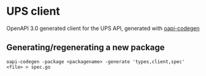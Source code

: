 # UPS client

OpenAPI 3.0 generated client for the UPS API, generated with [oapi-codegen](https://github.com/deepmap/oapi-codegen)

## Generating/regenerating a new package

```shell
oapi-codegen -package <packagename> -generate 'types,client,spec' <file> > spec.go
```
